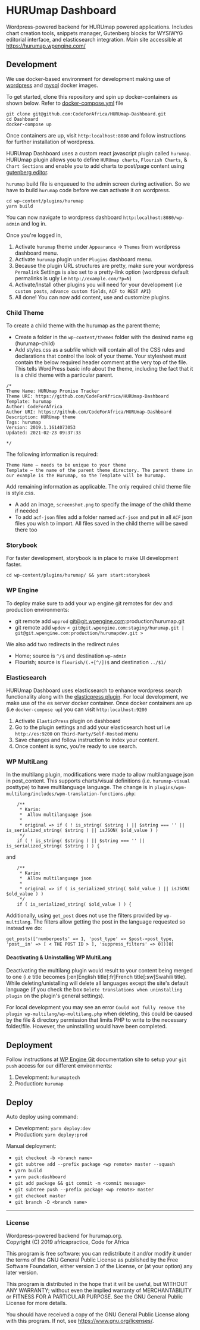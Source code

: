 # HURUmap Dashboard

Wordpress-powered backend for HURUmap powered applications. Includes chart creation tools, snippets manager, Gutenberg blocks for WYSIWYG editorial interface, and elasticsearch integration. Main site accessible at https://hurumap.wpengine.com/

## Development
We use docker-based environment for development making use of [wordpress](https://hub.docker.com/_/wordpress/) and [mysql](https://hub.docker.com/_/mysql) docker images.

To get started, clone this repository and spin up docker-containers as shown below. Refer to [docker-compose.yml](https://github.com/CodeForAfrica/HURUmap-Dashboard/blob/master/docker-compose.yml) file

```shell
git clone git@github.com:CodeForAfrica/HURUmap-Dashboard.git
cd Dashboard
docker-compose up
```

Once containers are up, visit `http:localhost:8080` and follow instructions for further installation of wordpress.

HURUmap Dashboard uses a custom react javascript plugin called `hurumap`. HURUmap plugin allows you to define `HURUmap charts`, `Flourish Charts`, & `Chart Sections` and enable you to add charts to post/page content using [gutenberg editor](https://wordpress.org/gutenberg/).

`hurumap` build file is enqueued to the admin screen during activation. So we have to build `hurumap` code before we can activate it on wordpress.

```shell
cd wp-content/plugins/hurumap
yarn build
```

You can now navigate to wordpress dashboard `http:localhost:8080/wp-admin` and log in.

Once you're logged in,

1. Activate `hurumap` theme under `Appearance` -> `Themes` from wordpress dashboard menu. 
2. Activate `hurumap` plugin under `Plugins` dashboard menu.
3. Because the plugin URL structures are pretty, make sure your wordpress `Permalink` Settings is also set to a pretty-link option (wordpress default permalinks is ugly i.e `http://example.com/?p=N`)
4. Activate/Install other plugins you will need for your development (i.e `custom posts`, `advance custom fields`, `ACF to REST API`)
5. All done! You can now add content, use and customize plugins.


### Child Theme

To create a child theme with the hurumap as the parent theme;

 - Create a folder in the  `wp-content/themes` folder  with the desired name eg (hurumap-child)
 - Add styles.css as a subfile which will contain all of the CSS rules and declarations that control the look of your theme. Your stylesheet must contain the below required header comment at the very top of the file. This tells WordPress basic info about the theme, including the fact that it is a child theme with a particular parent.
```
/*
Theme Name: HURUmap Promise Tracker
Theme URI: https://github.com/CodeForAfrica/HURUmap-Dashboard
Template: hurumap
Author: CodeForAfrica
Author URI: https://github.com/CodeForAfrica/HURUmap-Dashboard
Description: HURUmap theme
Tags: hurumap
Version: 2019.1.1614073053
Updated: 2021-02-23 09:37:33

*/

```
The following information is required:

    Theme Name – needs to be unique to your theme
    Template – the name of the parent theme directory. The parent theme in our example is the Hurumap, so the Template will be hurumap. 
    
Add remaining information as applicable. The only required child theme file is style.css.
- A add an image, `screenshot.png` to specify the image of the child theme if needed
- To add `acf-json` files add a folder named `acf-json` and put in all `ACF` json files you wish to import. All files saved in the child theme will be saved there too

### Storybook

For faster development, storybook is in place to make UI development faster.

`cd wp-content/plugins/hurumap/ && yarn start:storybook`

### WP Engine

To deploy make sure to add your wp engine git remotes for dev and production environments:

- git remote add `wpprod` git@git.wpengine.com:production/hurumap.git
- git remote add `wpdev` `< git@git.wpengine.com:staging/hurumap.git | git@git.wpengine.com:production/hurumapdev.git >`

We also add two redirects in the redirect rules

- Home; source is `^/$` and destination `wp-admin`
- Flourish; source is `flourish/(.+[^/])$` and destination `../$1/`

### Elasticsearch
HURUmap Dashboard uses elasticsearch to enhance wordpress search functionality along with the [elasticpress plugin](https://wordpress.org/plugins/elasticpress/).  For local development, we make use of the es server docker container. Once docker containers are up (i.e `docker-compose up`) you can visit `http:localhost:9200` 

1. Activate `ElasticPress` plugin on dashboard
2. Go to the plugin settings and add your elasticsearch host url i.e `http://es:9200` on `Third-Party/Self-Hosted` menu
3. Save changes and follow instruction to index your content.
4. Once content is sync, you're ready to use search. 


### WP MultiLang

In the multilang plugin, modifications were made to allow multilanguage json in post_content. This supports charts/visual definitions (i.e. `hurumap-visual` posttype) to have multilanguage language. The change is in `plugins/wpm-multilang/includes/wpm-translation-functions.php`:

```
	/**
	 * Karim:
	 *  Allow multilanguage json
	 * 
	 * original => if ( ! is_string( $string ) || $string === '' || is_serialized_string( $string ) || isJSON( $old_value ) )
	 */
	if ( ! is_string( $string ) || $string === '' || is_serialized_string( $string ) ) { 
```

and 

```
	/**
	 * Karim:
	 *  Allow multilanguage json
	 * 
	 * original => if ( is_serialized_string( $old_value ) || isJSON( $old_value ) ) 
	 */
	if ( is_serialized_string( $old_value ) ) {
```

Additionally, using `get_post` does not use the filters provided by `wp-multilang`. The filters allow getting the post in the language requested so instead we do:

```
get_posts(['numberposts' => 1, 'post_type' => $post->post_type, 'post__in' => [ < THE POST ID > ], 'suppress_filters' => 0])[0]
```

#### Deactivating & Uninstalling WP MultiLang
Deactivating the multilang plugin would result to your content being merged to one (i.e title becomes [:en]English title[:fr]French title[:sw]Swahili title). While deleting/unistalling will delete all languages except the site's default language (if you check the box `Delete translations when uninstalling plugin` on the plugin's general settings).

For local development you may see an error `Could not fully remove the plugin wp-multilang/wp-multilang.php` when deleting, this could be caused by the file & directory permission that limits PHP to write to the necessary folder/file. However, the uninstalling would have been completed. 


## Deployment

Follow instructions at [WP Engine Git](https://wpengine.com/git/) documentation site to setup your `git push` access for our different environments:

1. Development: `hurumaptech`
2. Production: `hurumap`

## Deploy

Auto deploy using command:

- Development: `yarn deploy:dev`
- Production: `yarn deploy:prod`

Manual deployment:

- `git checkout -b <branch name>`
- `git subtree add --prefix package <wp remote> master --squash`
- `yarn build`
- `yarn pack:dashboard`
- `git add package && git commit -m <commit message>`
- `git subtree push --prefix package <wp remote> master`
- `git checkout master`
- `git branch -D <branch name>`


---

### License

Wordpress-powered backend for hurumap.org.  
Copyright (C) 2019  africapractice, Code for Africa

This program is free software: you can redistribute it and/or modify
it under the terms of the GNU General Public License as published by
the Free Software Foundation, either version 3 of the License, or
(at your option) any later version.

This program is distributed in the hope that it will be useful,
but WITHOUT ANY WARRANTY; without even the implied warranty of
MERCHANTABILITY or FITNESS FOR A PARTICULAR PURPOSE.  See the
GNU General Public License for more details.

You should have received a copy of the GNU General Public License
along with this program.  If not, see <https://www.gnu.org/licenses/>.
